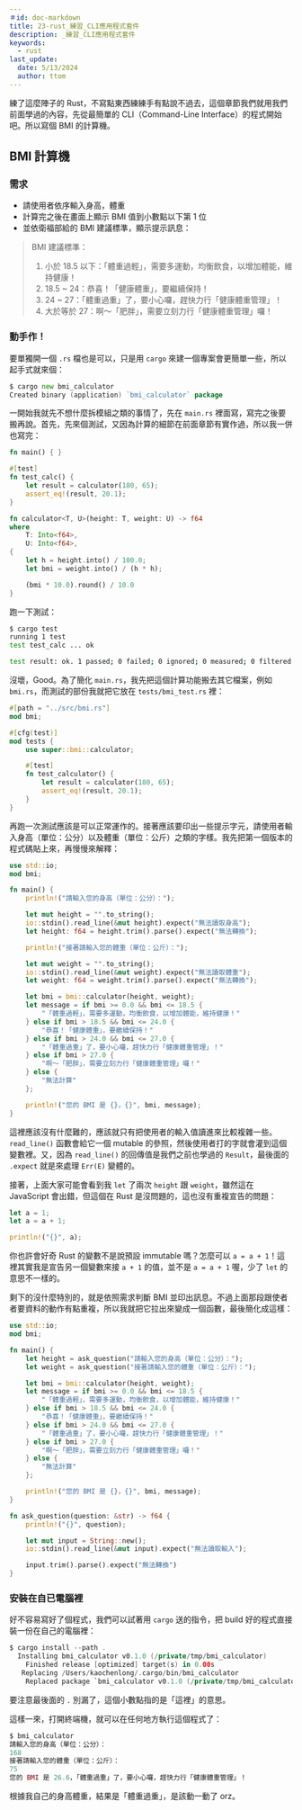 ```yaml
---
＃id: doc-markdown
title: 23-rust_練習_CLI應用程式套件
description: _練習_CLI應用程式套件
keywords:
  - rust
last_update:
  date: 5/13/2024
  author: ttom
---
```

練了這麼陣子的 Rust，不寫點東西練練手有點說不過去，這個章節我們就用我們前面學過的內容，先從最簡單的 CLI（Command-Line Interface）的程式開始吧。所以寫個 BMI 的計算機。

BMI 計算機
-------

### 需求

-   請使用者依序輸入身高，體重
-   計算完之後在畫面上顯示 BMI 值到小數點以下第 1 位
-   並依衛福部給的 BMI 建議標準，顯示提示訊息：

> BMI 建議標準：
> 
> 1.  小於 18.5 以下：「體重過輕」，需要多運動，均衡飲食，以增加體能，維持健康！
> 2.  18.5 ~ 24：恭喜！「健康體重」，要繼續保持！
> 3.  24 ~ 27：「體重過重」了，要小心囉，趕快力行「健康體重管理」！
> 4.  大於等於 27：啊～「肥胖」，需要立刻力行「健康體重管理」囉！

### 動手作！

要單獨開一個 `.rs` 檔也是可以，只是用 `cargo` 來建一個專案會更簡單一些，所以起手式就來個：

```go
$ cargo new bmi_calculator
Created binary (application) `bmi_calculator` package
```

一開始我就先不想什麼拆模組之類的事情了，先在 `main.rs` 裡面寫，寫完之後要搬再說。首先，先來個測試，又因為計算的細節在前面章節有實作過，所以我一併也寫完：

```rust
fn main() { }

#[test]
fn test_calc() {
    let result = calculator(180, 65);
    assert_eq!(result, 20.1);
}

fn calculator<T, U>(height: T, weight: U) -> f64
where
    T: Into<f64>,
    U: Into<f64>,
{
    let h = height.into() / 100.0;
    let bmi = weight.into() / (h * h);

    (bmi * 10.0).round() / 10.0
}

```

跑一下測試：

```bash
$ cargo test
running 1 test
test test_calc ... ok

test result: ok. 1 passed; 0 failed; 0 ignored; 0 measured; 0 filtered out; finished in 0.00s
```

沒壞，Good。為了簡化 `main.rs`，我先把這個計算功能搬去其它檔案，例如 `bmi.rs`，而測試的部份我就把它放在 `tests/bmi_test.rs` 裡：

```rust
#[path = "../src/bmi.rs"]
mod bmi;

#[cfg(test)]
mod tests {
    use super::bmi::calculator;

    #[test]
    fn test_calculator() {
        let result = calculator(180, 65);
        assert_eq!(result, 20.1);
    }
}

```

再跑一次測試應該是可以正常運作的。接著應該要印出一些提示字元，請使用者輸入身高（單位：公分）以及體重（單位：公斤）之類的字樣。我先把第一個版本的程式碼貼上來，再慢慢來解釋：

```rust
use std::io;
mod bmi;

fn main() {
    println!("請輸入您的身高（單位：公分）：");

    let mut height = "".to_string();
    io::stdin().read_line(&mut height).expect("無法讀取身高");
    let height: f64 = height.trim().parse().expect("無法轉換");

    println!("接著請輸入您的體重（單位：公斤）：");

    let mut weight = "".to_string();
    io::stdin().read_line(&mut weight).expect("無法讀取體重");
    let weight: f64 = weight.trim().parse().expect("無法轉換");

    let bmi = bmi::calculator(height, weight);
    let message = if bmi >= 0.0 && bmi <= 18.5 {
        "「體重過輕」，需要多運動，均衡飲食，以增加體能，維持健康！"
    } else if bmi > 18.5 && bmi <= 24.0 {
        "恭喜！「健康體重」，要繼續保持！"
    } else if bmi > 24.0 && bmi <= 27.0 {
        "「體重過重」了，要小心囉，趕快力行「健康體重管理」！"
    } else if bmi > 27.0 {
        "啊～「肥胖」，需要立刻力行「健康體重管理」囉！"
    } else {
        "無法計算"
    };

    println!("您的 BMI 是 {}，{}", bmi, message);
}

```

這裡應該沒有什麼難的，應該就只有把使用者的輸入值讀進來比較複雜一些。`read_line()` 函數會給它一個 mutable 的參照，然後使用者打的字就會灌到這個變數裡。又，因為 `read_line()` 的回傳值是我們之前也學過的 `Result`，最後面的 `.expect` 就是來處理 `Err(E)` 變體的。

接著，上面大家可能會看到我 `let` 了兩次 `height` 跟 `weight`，雖然這在 JavaScript 會出錯，但這個在 Rust 是沒問題的，這也沒有重複宣告的問題：

```rust
let a = 1;
let a = a + 1;

println!("{}", a);

```

你也許會好奇 Rust 的變數不是說預設 immutable 嗎？怎麼可以 `a = a + 1`！這裡其實我是宣告另一個變數來接 `a + 1` 的值，並不是 `a = a + 1` 喔，少了 `let` 的意思不一樣的。

剩下的沒什麼特別的，就是依照需求判斷 BMI 並印出訊息。不過上面那段跟使者者要資料的動作有點重複，所以我就把它拉出來變成一個函數，最後簡化成這樣：

```rust
use std::io;
mod bmi;

fn main() {
    let height = ask_question("請輸入您的身高（單位：公分）：");
    let weight = ask_question("接著請輸入您的體重（單位：公斤）：");

    let bmi = bmi::calculator(height, weight);
    let message = if bmi >= 0.0 && bmi <= 18.5 {
        "「體重過輕」，需要多運動，均衡飲食，以增加體能，維持健康！"
    } else if bmi > 18.5 && bmi <= 24.0 {
        "恭喜！「健康體重」，要繼續保持！"
    } else if bmi > 24.0 && bmi <= 27.0 {
        "「體重過重」了，要小心囉，趕快力行「健康體重管理」！"
    } else if bmi > 27.0 {
        "啊～「肥胖」，需要立刻力行「健康體重管理」囉！"
    } else {
        "無法計算"
    };

    println!("您的 BMI 是 {}，{}", bmi, message);
}

fn ask_question(question: &str) -> f64 {
    println!("{}", question);

    let mut input = String::new();
    io::stdin().read_line(&mut input).expect("無法讀取輸入");

    input.trim().parse().expect("無法轉換")
}

```

### 安裝在自已電腦裡

好不容易寫好了個程式，我們可以試著用 `cargo` 送的指令，把 build 好的程式直接裝一份在自己的電腦裡：

```swift
$ cargo install --path .
  Installing bmi_calculator v0.1.0 (/private/tmp/bmi_calculator)
    Finished release [optimized] target(s) in 0.00s
   Replacing /Users/kaochenlong/.cargo/bin/bmi_calculator
    Replaced package `bmi_calculator v0.1.0 (/private/tmp/bmi_calculator)` with `bmi_calculator v0.1.0 (/private/tmp/bmi_calculator)` (executable `bmi_calculator`)

```

要注意最後面的 `.` 別漏了，這個小數點指的是「這裡」的意思。

這樣一來，打開終端機，就可以在任何地方執行這個程式了：

```ruby
$ bmi_calculator
請輸入您的身高（單位：公分）：
168
接著請輸入您的體重（單位：公斤）：
75
您的 BMI 是 26.6，「體重過重」了，要小心囉，趕快力行「健康體重管理」！

```

根據我自己的身高體重，結果是「體重過重」，是該動一動了 orz。


